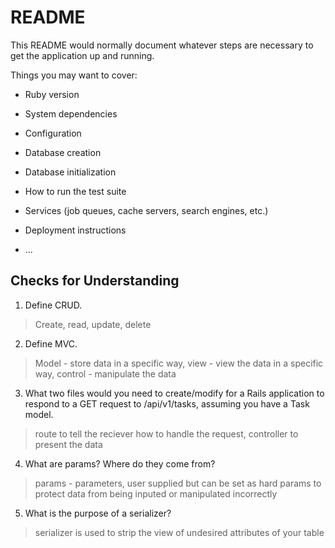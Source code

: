 # README

This README would normally document whatever steps are necessary to get the
application up and running.

Things you may want to cover:

* Ruby version

* System dependencies

* Configuration

* Database creation

* Database initialization

* How to run the test suite

* Services (job queues, cache servers, search engines, etc.)

* Deployment instructions

* ...


## Checks for Understanding

1. Define CRUD.
 > Create, read, update, delete
2. Define MVC.
 > Model - store data in a specific way, view - view the data in a specific way, control - manipulate the data
3. What two files would you need to create/modify for a Rails application to respond to a GET request to /api/v1/tasks, assuming you have a Task model.
 > route to tell the reciever how to handle the request, controller to present the data
4. What are params? Where do they come from?
 > params - parameters, user supplied but can be set as hard params to protect data from being inputed or manipulated incorrectly 
5. What is the purpose of a serializer?
 > serializer is used to strip the view of undesired attributes of your table
